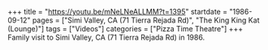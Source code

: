 +++
title = "https://youtu.be/mNeLNeALLMM?t=1395"
startdate = "1986-09-12"
pages = ["Simi Valley, CA (71 Tierra Rejada Rd)", "The King King Kat (Lounge)"]
tags = ["Videos"]
categories = ["Pizza Time Theatre"]
+++
Family visit to Simi Valley, CA (71 Tierra Rejada Rd) in 1986. 
